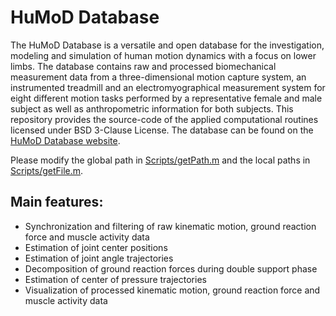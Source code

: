 HuMoD Database
===
The HuMoD Database is a versatile and open database for the investigation, modeling and simulation of human motion dynamics with a focus on lower limbs. The database contains raw and processed biomechanical measurement data from a three-dimensional motion capture system, an instrumented treadmill and an electromyographical measurement system for eight different motion tasks performed by a representative female and male subject as well as anthropometric information for both subjects. This repository provides the source-code of the applied computational routines licensed under BSD 3-Clause License. The database can be found on the [HuMoD Database website](http://www.sim.informatik.tu-darmstadt.de/res/ds/humod/ "HuMoD Database").

Please modify the global path in [Scripts/getPath.m](Scripts/getPath.m) and the local paths in [Scripts/getFile.m](Scripts/getFile.m).

Main features:
---
* Synchronization and filtering of raw kinematic motion, ground reaction force and muscle activity data
* Estimation of joint center positions
* Estimation of joint angle trajectories
* Decomposition of ground reaction forces during double support phase
* Estimation of center of pressure trajectories
* Visualization of processed kinematic motion, ground reaction force and muscle activity data

